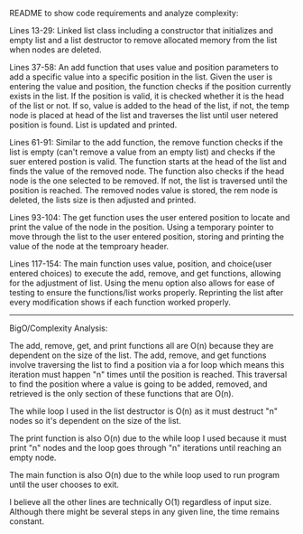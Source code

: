 README to show code requirements and analyze complexity: 

Lines 13-29: Linked list class including a constructor that initializes and empty list and a list destructor to remove allocated memory from the list when nodes are deleted. 

Lines 37-58: An add function that uses value and position parameters to add a specific value into a specific position in the list. Given the user is entering the value and position, the function checks if the position currently exists in the list. If the position is valid, it is checked whether it is the head of the list or not. If so, value is added to the head of the list, if not, the temp node is placed at head of the list and traverses the list until user netered position is found. List is updated and printed. 

Lines 61-91: Similar to the add function, the remove function checks if the list is empty (can't remove a value from an empty list) and checks if the suer entered postion is valid. The function starts at the head of the list and finds the value of the removed node. The function also checks if the head node is the one selected to be removed. If not, the list is traversed until the position is reached. The removed nodes value is stored, the rem node is deleted, the lists size is then adjusted and printed. 

Lines 93-104: The get function uses the user entered position to locate and print the value of the node in the position. Using a temporary pointer to move through the list to the user entered position, storing and printing the value of the node at the temproary header.

Lines 117-154: The main function uses value, position, and choice(user entered choices) to execute the add, remove, and get functions, allowing for the adjustment of list. Using the menu option also allows for ease of testing to ensure the functions/list works properly. Reprinting the list after every modification shows if each function worked properly.

-------------------------------------------------------------------------------------------------------------------------------

BigO/Complexity Analysis: 

The add, remove, get, and print functions all are O(n) because they are dependent on the size of the list. The add, remove, and get functions involve traversing the list to find a position via a for loop which means this iteration must happen "n" times until the position is reached. This traversal to find the position where a value is going to be added, removed, and retrieved is the only section of these functions that are O(n). 

The while loop I used in the list destructor is O(n) as it must destruct "n" nodes so it's dependent on the size of the list. 

The print function is also O(n) due to the while loop I used because it must print "n" nodes and the loop goes through "n" iterations until reaching an empty node. 

The main function is also O(n) due to the while loop used to run program until the user chooses to exit. 

I believe all the other lines are technically O(1) regardless of input size. Although there might be several steps in any given line, the time remains constant.



